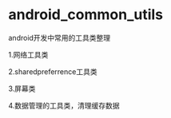 # android_common_utils
android开发中常用的工具类整理

1.网络工具类

2.sharedpreferrence工具类

3.屏幕类

4.数据管理的工具类，清理缓存数据

